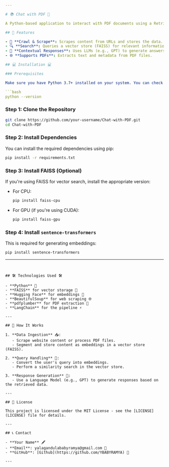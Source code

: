```yaml
---

# 📚 Chat with PDF 🤖

A Python-based application to interact with PDF documents using a Retrieval-Augmented Generation (RAG) pipeline. It scrapes, processes, and generates context-rich responses based on user queries.

## 🚀 Features

- 📰 **Crawl & Scrape**: Scrapes content from URLs and stores the data.
- 🔍 **Search**: Queries a vector store (FAISS) for relevant information.
- 🧠 **Contextual Responses**: Uses LLMs (e.g., GPT) to generate answers from the scraped content.
- 🌐 **Supports PDFs**: Extracts text and metadata from PDF files.

## 💻 Installation 💻

### Prerequisites

Make sure you have Python 3.7+ installed on your system. You can check your version using:

```bash
python --version
```

### Step 1: Clone the Repository

```bash
git clone https://github.com/your-username/Chat-with-PDF.git
cd Chat-with-PDF
```

### Step 2: Install Dependencies

You can install the required dependencies using pip:

```bash
pip install -r requirements.txt
```

### Step 3: Install FAISS (Optional)

If you're using FAISS for vector search, install the appropriate version:

- For CPU:
  ```bash
  pip install faiss-cpu
  ```
- For GPU (if you're using CUDA):
  ```bash
  pip install faiss-gpu
  ```

### Step 4: Install `sentence-transformers`

This is required for generating embeddings:

```bash
pip install sentence-transformers
```
---
```


## 🛠️ Technologies Used 🛠️

- **Python** 🐍
- **FAISS** for vector storage 🔐
- **Hugging Face** for embeddings 🤗
- **BeautifulSoup** for web scraping 🌐
- **pdfplumber** for PDF extraction 📄
- **LangChain** for the pipeline ⚡

---

## 🤖 How It Works

1. **Data Ingestion** 📥:
   - Scrape website content or process PDF files.
   - Segment and store content as embeddings in a vector store (FAISS).

2. **Query Handling** 🧐:
   - Convert the user's query into embeddings.
   - Perform a similarity search in the vector store.
   
3. **Response Generation** 💬:
   - Use a Language Model (e.g., GPT) to generate responses based on the retrieved data.

---

## 📝 License

This project is licensed under the MIT License - see the [LICENSE](LICENSE) file for details.

---

## 📞 Contact

- **Your Name** 🖋️
- **Email**: yalagandulababyramya@gmail.com 📧
- **GitHub**: [Github](https://github.com/YBABYRAMYA) 🐙

---

